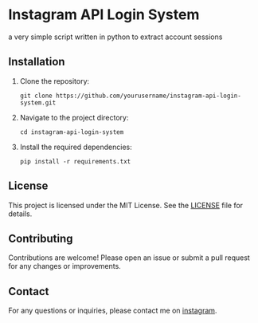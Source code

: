 # Instagram API Login System

a very simple script written in python to extract account sessions

## Installation

1. Clone the repository:
    ```
    git clone https://github.com/yourusername/instagram-api-login-system.git
    ```
2. Navigate to the project directory:
    ```
    cd instagram-api-login-system
    ```
3. Install the required dependencies:
    ```
    pip install -r requirements.txt
    ```

## License

This project is licensed under the MIT License. See the [LICENSE](LICENSE) file for details.

## Contributing

Contributions are welcome! Please open an issue or submit a pull request for any changes or improvements.

## Contact

For any questions or inquiries, please contact me on [instagram](https://www.instagram.com/y4u).